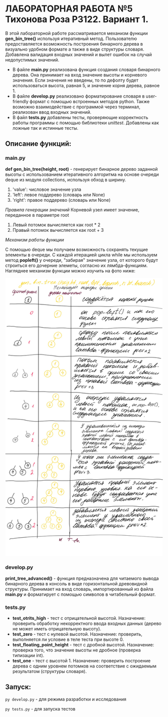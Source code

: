# ЛАБОРАТОРНАЯ РАБОТА №5 Тихонова Роза Р3122. Вариант 1.
В этой лабораторной работе рассматривается механизм функции __gen_bin_tree()__ используя итеративный метод.
Пользователю предоставляется возможность построения бинарного дерева в визуально удобном формате а также в виде структуры словаря. Добавлена валидация входных значений и вылет ошибок на случай недопустимых значений.
- В файле __main.py__ реализована функция создания словаря бинарного дерева. Она принимает на вход значение высоты и корневого значения. Если значения не введены, то по дефолту будет использоваться высота, равная 5, и значение корня дерева, равное 1.
- В файле __develop.py__ реализовано форматирование словаря в user-friendly формат с помощью встроенных методов python. Также возможно взаимодействие с программой через терминал, реализован ввод входных значений.
- В файл __tests.py__ добавлены тесты, проверяющие корректность работы программы с помощью библиотеки *unittest*. Добавлены как ложные так и истинные тесты. 
## Описание функций:
### main.py
__def gen_bin_tree(height, root)__ - генерирует бинарное дерево заданной высоты с использованием итеративного алгоритма на основе очереди deque из модуля collections, используя обход в ширину.
1. 'value': числовое значение узла
2. 'left': левое поддерево (словарь или None)
3. 'right': правое поддерево (словарь или None)

*Правила генерации значений*
Корневой узел имеет значение, переданное в параметре root
1. Левый потомок вычисляется как root * 2
2. Правый потомок вычисляется как root + 3

*Механизм работы функции*  

С помощью deque мы получаем возможность сохранять текущие элементы в очереди. С каждой итерацией цикла while мы используем метод __popleft()__ у очереди, "забирая" значение узла, от которого будут строиться его дочерние элеметы, согласно их лямбда-функциям.
Нагляднее механизм функции можно изучить на фото ниже:

 ![Вывод графиков скорости выполнения функций](photo_2025-10-15_11-48-40.jpg)

### develop.py
__print_tree_advanced()__ - функция предназначена для читаемого вывода бинарного дерева в консоль в виде горизонтальной древовидной структуры. Принимает на вход словарь, импортированный из файла __main.py__ и форматирует с помощью символов в читабельный формат.

### tests.py
- __test_otrits_high__ - тест с отрицательной высотой. Назначение: проверить обработку некорректного ввода входных данных (дерево не может иметь отрицательную высоту).
- __test_zero__ - тест с нулевой высотой. Назначение: проверить, выполняется ли условие в теле теста при высоте 0.
- __test_floating_point_height__ - тест с дробной высотой. Назначение: проверка того, что значение высоты не дробное (проверка типизации int).
- __test_one__ - тест с высотой 1. Назначение: проверить построение дерева с одним уровнем потомков на соответствие с ожидаемым результатом (структуры словаря).

## Запуск:
```py develop.py``` - для режима разработки и исследования  

```py tests.py``` - для запуска тестов
